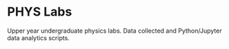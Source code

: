 # PHYS Labs
 Upper year undergraduate physics labs. Data collected and Python/Jupyter data analytics scripts.
